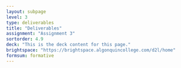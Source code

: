 ```yaml
---
layout: subpage
level: 3
type: deliverables
title: "Deliverables"
assignment: "Assignment 3"
sortorder: 4.9
deck: "This is the deck content for this page."
brightspace: "https://brightspace.algonquincollege.com/d2l/home"
formsum: formative
---
```

